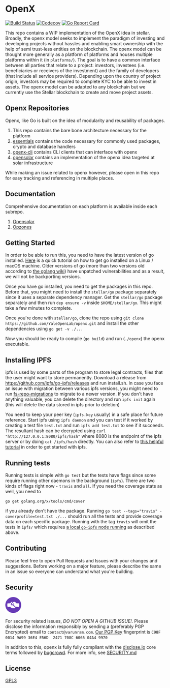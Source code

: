 # OpenX

[![Build Status](https://travis-ci.com/YaleOpenLab/openx.svg?branch=master)](https://travis-ci.com/YaleOpenLab/openx)
[![Codecov](https://codecov.io/gh/YaleOpenLab/openx/branch/master/graph/badge.svg)](https://codecov.io/gh/YaleOpenLab/openx)
[![Go Report Card](https://goreportcard.com/badge/github.com/YaleOpenLab/openx)](https://goreportcard.com/report/github.com/YaleOpenLab/openx)

This repo contains a WIP implementation of the OpenX idea in stellar. Broadly, the openx model seeks to implement the paradigm of investing and developing projects without hassles and enabling smart ownership with the help of semi trust-less entities on the blockchain. The openx model can be thought more generally as a platform of platforms and houses multiple platforms within it (in `platforms/`).  The goal is to have a common interface between all parties that relate to a project: investors, investees (i.e. beneficiaries or receivers of the investment) and the family of developers (that include all service providers). Depending upon the country of project origin, investors may be required to complete KYC to be able to invest in assets. The openx model can be adapted to any blockchain but we currently use the Stellar blockchain to create and move project assets.  

## Openx Repositories

Openx, like Go is built on the idea of modularity and reusability of packages.

1. This repo contains the bare bone architecture necessary for the platform  
2. [essentials](https://github.com/Varunram/essentials) contains the code necessary for commonly used packages, crypto and database handlers  
3. [openx-cli](https://github.com/Varunram/openx-cli) contains CLI clients that can interface with openx  
4. [opensolar](https://github.com/YaleOpenLab/opensolar) contains an implementation of the openx idea targeted at solar infrastructure  

While making an issue related to openx however, please open in this repo for easy tracking and referencing in multiple places.

## Documentation

Comprehensive documentation on each platform is available inside each subrepo.

1. [Opensolar](platforms/opensolar/README.md)
2. [Opzones](platforms/ozones/README.md)

## Getting Started

In order to be able to run this, you need to have the latest version of go installed. [Here](https://tecadmin.net/install-go-on-ubuntu/) is a quick tutorial on how to get go installed on a Linux / macOS machine. Older versions of go (more than two versions old according to [the golang wiki](https://github.com/golang/go/wiki/MinorReleases)) have unpatched vulnerabilities and as a result, we will not be backporting versions.

Once you have go installed, you need to get the packages in this repo. Before that, you might need to install the `stellar/go` package separately since it uses a separate dependency manager. Get the `stellar/go` package separately and then run `dep ensure -v` inside `$HOME/stellar/go`. This might take a few minutes to complete.

Once you're done with `stellar/go`, clone the repo using `git clone https://github.com/YaleOpenLab/openx.git` and install the other dependencies using `go get -v ./...`

Now you should be ready to compile (`go build`) and run (`./openx`) the openx executable.

## Installing IPFS

ipfs is used by some parts of the program to store legal contracts, files that the user might want to store permanently. Download a release from https://github.com/ipfs/go-ipfs/releases and run install.sh. In case you face an issue with migration between various ipfs versions, you might need to run [fs-repo-migrations](https://github.com/ipfs/fs-repo-migrations/blob/master/run.md) to migrate to a newer version. If you don't have anything valuable, you can delete the directory and run `ipfs init` again (this will delete the data stored in ipfs prior to deletion)

You need to keep your peer key (`ipfs.key` usually) in a safe place for future reference. Start ipfs using `ipfs daemon` and you can test if it worked by creating a test file `test.txt` and run `ipfs add test.txt` to see if it succeeds. The resultant hash can be decrypted using `curl "http://127.0.0.1:8080/ipfs/hash"` where 8080 is the endpoint of the ipfs server or by doing `cat /ipfs/hash` directly. You can also refer to [this helpful tutorial](https://michalzalecki.com/set-up-ipfs-node-on-the-server/) in order to get started with ipfs.

## Running tests

Running tests is simple with `go test` but the tests have flags since some require running other daemons in the background (`ipfs`). There are two kinds of flags right now - `travis` and `all`. If you need the coverage stats as well, you need to
```
go get golang.org/x/tools/cmd/cover
```
if you already don't have the package. Running `go test --tags="travis" -coverprofile=test.txt ./...` should run all the tests and provide coverage data on each specific package. Running with the tag `travis` will omit the tests in `ipfs/` which requires [a local `go-ipfs` node running](https://michalzalecki.com/set-up-ipfs-node-on-the-server/) as described above.

## Contributing

Please feel free to open Pull Requests and Issues with your changes and suggestions. Before working on a major feature, please describe the same in an issue so everyone can understand what you're building.

## Security

<img src="security/discloseio.png" width="50">  

For security related issues, *DO NOT OPEN A GITHUB ISSUE!*. Please disclose the information responsibly by sending a (preferably PGP Encrypted) email to `contact@varunram.com`. [Our PGP Key](https://pgp.mit.edu/pks/lookup?op=vindex&fingerprint=on&search=0x708C606504A49970) fingerprint is `C98F 0014 9A99 36E4 E56D  2471 708C 6065 04A4 9970`  

In addition to this, openx is fully fully compliant with the [disclose.io](https://disclose.io) core terms followed by [bugcrowd](https://www.bugcrowd.com/resource/what-is-responsible-disclosure/). For more info, see [SECURITY.md](SECURITY.md)

## License
[GPL3](https://github.com/YaleOpenLab/openx/blob/master/LICENSE)
